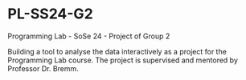 # PL-SS24-G2
Programming Lab - SoSe 24 - Project of Group 2

Building a tool to analyse the data interactively as a project for the Programming Lab course. The project is supervised and mentored by Professor Dr. Bremm.
